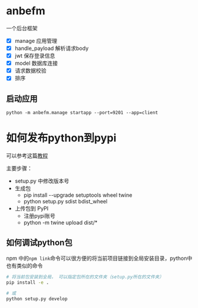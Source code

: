 # anbefm

一个后台框架

- [x] manage 应用管理
- [x] handle_payload 解析请求body
- [x] jwt 保存登录信息
- [x] model 数据库连接
- [x] 请求数据校验
- [x] 排序

## 启动应用

```
python -m anbefm.manage startapp --port=9201 --app=client
```

# 如何发布python到pypi

可以参考这篇[教程](https://juejin.cn/post/6844903950550827022)

主要步骤：
- setup.py 中修改版本号
- 生成包
  - pip install --upgrade setuptools wheel twine
  - python setup.py sdist bdist_wheel
- 上传包到 PyPI
  - 注册pypi账号
  - python -m twine upload dist/*

## 如何调试python包

npm 中的`npm link`命令可以很方便的将当前项目链接到全局安装目录，python中也有类似的命令

```bash
# 将当前包安装到全局， 可以指定包所在的文件夹（setup.py所在的文件夹）
pip install -e . 

# 或
python setup.py develop
```
